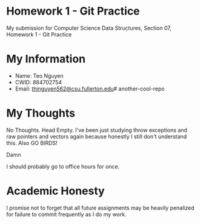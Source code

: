 # Homework 1 - Git Practice

My submission for Computer Science Data Structures, Section 07, Homework 1 - Git Practice

# My Information
* Name: Teo Nguyen
* CWID: 884702754
* Email: thinguyen562@csu.fullerton.edu# another-cool-repo

# My Thoughts

No Thoughts. Head Empty. I've been just studying throw exceptions and raw pointers and vectors again because honestly I still don't understand this. Also GO BIRDS!

Damn

I should probably go to office hours for once.

# Academic Honesty

I promise not to forget that all future assignments may be heavily penalized for failure to commit frequently as I do my work.